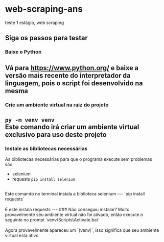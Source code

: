 # web-scraping-ans
teste 1 estágio, web scraping
## Siga os passos para testar 
### Baixe o Python 
Vá para https://www.python.org/ e baixe a versão mais recente do interpretador da linguagem, pois o script foi desenvolvido na mesma
---
### Crie um ambiente virtual na raiz do projeto 
`py -m venv venv` <br>
Este comando irá criar um ambiente virtual exclusivo para uso deste projeto 
---
### Instale as bibliotecas necessárias 
As bibliotecas necessárias para que o programa execute sem problemas são:
- selenium
- requests 
`pip install selenium ` <br>
<br>
Este comando no terminal instala a biblioteca selenium
---
`pip install requests`<br>
<br>
E este instala requests
---
### Não conseguiu instalar?
Muito provavelmente seu ambiente virtual não foi ativado, então execute o seguinte no prompt
`venv\Scripts\Activate.bat`<br>
<br>
Agora provavelmente apareceu um `(venv)`, isso significa que seu ambiente virtual está ativo.
